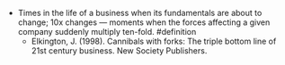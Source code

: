 - Times in the life of a business when its fundamentals are about to change; 10x changes — moments when the forces affecting a given company suddenly multiply ten-fold. #definition
	- Elkington, J. (1998). Cannibals with forks: The triple bottom line of 21st century business. New Society Publishers.